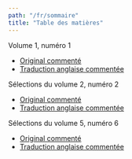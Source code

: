 ```yaml
---
path: "/fr/sommaire"
title: "Table des matières"
---
```

Volume 1, numéro 1
* [Original commenté](/RdCv1n1-fr)
* [Traduction anglaise commentée](/RdCv1n1-en)

Sélections du volume 2, numéro 2
* [Original commenté](/RdCv2n1-fr)
* [Traduction anglaise commentée](/RdCv2n1-en)

Sélections du volume 5, numéro 6
* [Original commenté](/RdCv5n6p13-fr)
* [Traduction anglaise commentée](/RdCv5n6p13-en)

